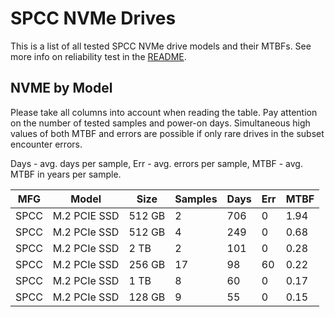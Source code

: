 SPCC NVMe Drives
================

This is a list of all tested SPCC NVMe drive models and their MTBFs. See more
info on reliability test in the [README](https://github.com/bsdhw/SMART).

NVME by Model
------------

Please take all columns into account when reading the table. Pay attention on the
number of tested samples and power-on days. Simultaneous high values of both MTBF
and errors are possible if only rare drives in the subset encounter errors.

Days - avg. days per sample,
Err  - avg. errors per sample,
MTBF - avg. MTBF in years per sample.

| MFG       | Model              | Size   | Samples | Days  | Err   | MTBF |
|-----------|--------------------|--------|---------|-------|-------|------|
| SPCC      | M.2 PCIE SSD       | 512 GB | 2       | 706   | 0     | 1.94   |
| SPCC      | M.2 PCIe SSD       | 512 GB | 4       | 249   | 0     | 0.68   |
| SPCC      | M.2 PCIe SSD       | 2 TB   | 2       | 101   | 0     | 0.28   |
| SPCC      | M.2 PCIe SSD       | 256 GB | 17      | 98    | 60    | 0.22   |
| SPCC      | M.2 PCIe SSD       | 1 TB   | 8       | 60    | 0     | 0.17   |
| SPCC      | M.2 PCIe SSD       | 128 GB | 9       | 55    | 0     | 0.15   |
